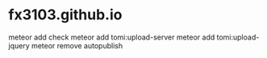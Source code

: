 # fx3103.github.io

meteor add check
meteor add tomi:upload-server
meteor add tomi:upload-jquery
meteor remove autopublish
